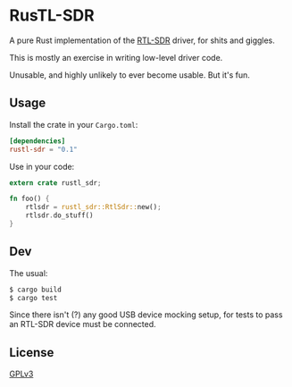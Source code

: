 # RusTL-SDR

A pure Rust implementation of the [RTL-SDR](https://github.com/osmocom/rtl-sdr/) driver, for shits and giggles.

This is mostly an exercise in writing low-level driver code.

Unusable, and highly unlikely to ever become usable. But it's fun.

## Usage

Install the crate in your `Cargo.toml`:

```toml
[dependencies]
rustl-sdr = "0.1"
```

Use in your code:

```rust
extern crate rustl_sdr;

fn foo() {
    rtlsdr = rustl_sdr::RtlSdr::new();
    rtlsdr.do_stuff()
}
```

## Dev

The usual:

```bash
$ cargo build
$ cargo test
```

Since there isn't (?) any good USB device mocking setup, for tests to pass an RTL-SDR device must be connected.

## License

[GPLv3](LICENSE)
